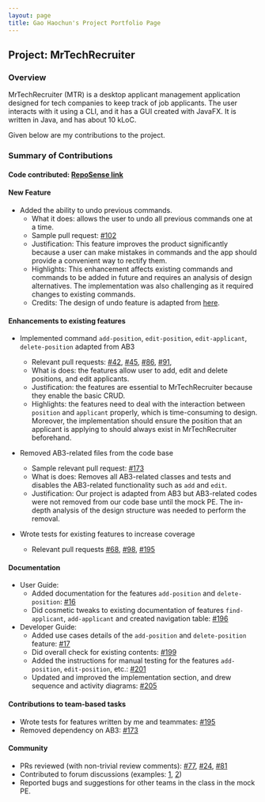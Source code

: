```yaml
---
layout: page
title: Gao Haochun's Project Portfolio Page
---
```


## Project: MrTechRecruiter

### Overview
MrTechRecruiter (MTR) is a desktop applicant management application designed for tech companies to keep track of job applicants.
The user interacts with it using a CLI, and it has a GUI created with JavaFX. It is written in Java, and has about 10 kLoC.

Given below are my contributions to the project.

### Summary of Contributions
#### **Code contributed**: [RepoSense link](https://nus-cs2103-ay2122s1.github.io/tp-dashboard/?search=&sort=groupTitle&sortWithin=title&timeframe=commit&mergegroup=&groupSelect=groupByRepos&breakdown=true&checkedFileTypes=docs~functional-code~test-code~other&since=2021-09-17&tabOpen=true&tabType=authorship&tabAuthor=Harry-Gao-H&tabRepo=AY2122S1-CS2103-F10-1%2Ftp%5Bmaster%5D&authorshipIsMergeGroup=false&authorshipFileTypes=docs~functional-code~test-code&authorshipIsBinaryFileTypeChecked=false)

#### **New Feature**
* Added the ability to undo previous commands.
  * What it does: allows the user to undo all previous commands one at a time. 
  * Sample pull request: [\#102](https://github.com/AY2122S1-CS2103-F10-1/tp/pull/102)
  * Justification: This feature improves the product significantly because a user can make mistakes in commands and the app should provide a convenient way to rectify them.
  * Highlights: This enhancement affects existing commands and commands to be added in future and requires an analysis of design alternatives. The implementation was also challenging as it required changes to existing commands.
  * Credits: The design of undo feature is adapted from [here](https://stackoverflow.com/questions/11530276/how-do-i-implement-a-simple-undo-redo-for-actions-in-java.).



#### **Enhancements to existing features**
* Implemented command `add-position`, `edit-position`, `edit-applicant`, `delete-position` adapted from AB3
  * Relevant pull requests: [\#42](https://github.com/AY2122S1-CS2103-F10-1/tp/pull/42/files),
  [\#45](https://github.com/AY2122S1-CS2103-F10-1/tp/pull/45),
  [\#86](https://github.com/AY2122S1-CS2103-F10-1/tp/pull/86),
  [\#91](https://github.com/AY2122S1-CS2103-F10-1/tp/pull/91),
  * What is does: the features allow user to add, edit and delete positions, and edit applicants.
  * Justification: the features are essential to MrTechRecruiter because they enable the basic CRUD.
  * Highlights: the features need to deal with the interaction between `position` and `applicant` properly, which is time-consuming to design. Moreover, the implementation should ensure the position that an applicant is applying to should always exist in MrTechRecruiter beforehand. 
  
* Removed AB3-related files from the code base
  * Sample relevant pull request: [\#173](https://github.com/AY2122S1-CS2103-F10-1/tp/pull/173)
  * What is does: Removes all AB3-related classes and tests and disables the AB3-related functionality such as `add` and `edit`.
  * Justification: Our project is adapted from AB3 but AB3-related codes were not removed from our code base until the mock PE. The in-depth analysis of the design structure was needed to perform the removal.
  

* Wrote tests for existing features to increase coverage 
  * Relevant pull requests [\#68](https://github.com/AY2122S1-CS2103-F10-1/tp/pull/68), 
  [\#98](https://github.com/AY2122S1-CS2103-F10-1/tp/pull/98),
  [\#195](https://github.com/AY2122S1-CS2103-F10-1/tp/pull/195)


#### **Documentation**
* User Guide:
    * Added documentation for the features `add-position` and `delete-position`: [\#16](https://github.com/AY2122S1-CS2103-F10-1/tp/pull/16)
    * Did cosmetic tweaks to existing documentation of features `find-applicant`, `add-applicant` and created navigation table: [\#196](https://github.com/AY2122S1-CS2103-F10-1/tp/pull/196/files)
* Developer Guide:
    * Added use cases details of the `add-position` and `delete-position` feature: [\#17](https://github.com/AY2122S1-CS2103-F10-1/tp/pull/17)
    * Did overall check for existing contents: [\#199](https://github.com/AY2122S1-CS2103-F10-1/tp/pull/199)
    * Added the instructions for manual testing for the features `add-position`, `edit-position`, etc.: [\#201](https://github.com/AY2122S1-CS2103-F10-1/tp/pull/201)
    * Updated and improved the implementation section, and drew sequence and activity diagrams: [\#205](https://github.com/AY2122S1-CS2103-F10-1/tp/pull/205)

#### **Contributions to team-based tasks**
* Wrote tests for features written by me and teammates: [\#195](https://github.com/AY2122S1-CS2103-F10-1/tp/pull/195)
* Removed dependency on AB3: [\#173](https://github.com/AY2122S1-CS2103-F10-1/tp/pull/173)

#### **Community**
* PRs reviewed (with non-trivial review comments): [\#77](https://github.com/AY2122S1-CS2103-F10-1/tp/pull/77), [\#24](https://github.com/AY2122S1-CS2103-F10-1/tp/pull/24), [\#81](https://github.com/AY2122S1-CS2103-F10-1/tp/pull/81)
* Contributed to forum discussions (examples: [1](https://github.com/nus-cs2103-AY2122S1/forum/issues/25), [2](https://github.com/nus-cs2103-AY2122S1/forum/issues/49))
* Reported bugs and suggestions for other teams in the class in the mock PE.
